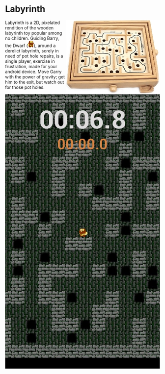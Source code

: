 # Labyrinth 

<img title="Wooden Labyrinth toy. Fun for no-one" align="right" src="https://github.com/Clarksj4/Labyrinth/blob/master/WoodenLabyrinthCropped.jpg">

Labyrinth is a 2D, pixelated rendition of the wooden labyrinth toy popular among no children. Guiding Barry, the Dwarf (<img title="Larry, the Dwarf" src="https://github.com/Clarksj4/Labyrinth/blob/master/app/src/main/res/drawable-nodpi/dwarf_0.png">), around a derelict labyrinth, sorely in need of pot hole repairs, is a single player, exercise in frustration, made for your android device. Move Garry with the power of gravity; get him to the exit, but watch out for those pot holes.

<img src="https://github.com/Clarksj4/Labyrinth/blob/master/LabyrinthScreenShot.jpg" align="center">
